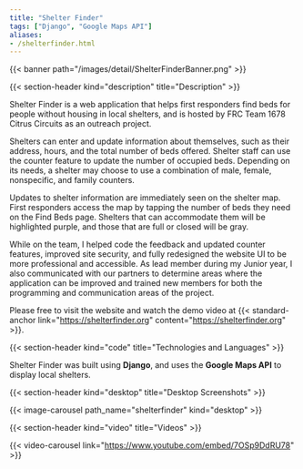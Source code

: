 ```yaml
---
title: "Shelter Finder"
tags: ["Django", "Google Maps API"]
aliases:
- /shelterfinder.html
---
```


{{< banner path="/images/detail/ShelterFinderBanner.png" >}}


{{< section-header kind="description" title="Description" >}}

Shelter Finder is a web application that helps first responders find beds for people without housing in local shelters, and is hosted by FRC Team 1678 Citrus Circuits as an outreach project.

Shelters can enter and update information about themselves, such as their address, hours, and the total number of beds offered. Shelter staff can use the counter feature to update the number of occupied beds. Depending on its needs, a shelter may choose to use a combination of male, female, nonspecific, and family counters.

Updates to shelter information are immediately seen on the shelter map. First responders access the map by tapping the number of beds they need on the Find Beds page. Shelters that can accommodate them will be highlighted purple, and those that are full or closed will be gray.

While on the team, I helped code the feedback and updated counter features, improved site security, and fully redesigned the website UI to be more professional and accessible. As lead member during my Junior year, I also communicated with our partners to determine areas where the application can be improved and trained new members for both the programming and communication areas of the project.

Please free to visit the website and watch the demo video at {{< standard-anchor link="https://shelterfinder.org" content="https://shelterfinder.org" >}}. 


{{< section-header kind="code" title="Technologies and Languages" >}}

Shelter Finder was built using **Django**, and uses the **Google Maps API** to display local shelters.

{{< section-header kind="desktop" title="Desktop Screenshots" >}}

{{< image-carousel path_name="shelterfinder" kind="desktop" >}}


{{< section-header kind="video" title="Videos" >}}

{{< video-carousel link="https://www.youtube.com/embed/7OSp9DdRU78" >}}